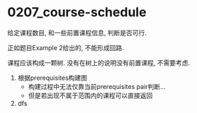 # 0207_course-schedule

给定课程数目, 和一些前置课程信息, 判断是否可行.

正如题目Example 2给出的, 不能形成回路.

课程应该构成一颗树. 没有在树上的说明没有前置课程, 不需要考虑.

1. 根据prerequisites构建图
   - 构建过程中无法仅靠当前prerequisites pair判断...
   - 但是若出现不属于范围内的课程可以直接返回
2. dfs
